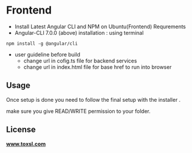 # Frontend
   * Install Latest Angular CLI and NPM on Ubuntu(Frontend)
      Requrements
   * Angular-CLI 7.0.0 (above)
	installation : using terminal 
   
    npm install -g @angular/cli

- user guideline before build
    * change url in cofig.ts file for backend services
    * change url in index.html file for base href to run into browser

## Usage
Once setup is done you need to follow the final setup with the installer .

make sure you give READ/WRITE permission to your folder.


## License

**www.toxsl.com** 